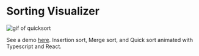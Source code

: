 # Sorting Visualizer
![gif of quicksort](https://github.com/resurreccionl/sorting-viz/blob/master/public/sort800.gif)

See a demo [here](https://resurreccionl.github.io/sorting-viz). 
Insertion sort, Merge sort, and Quick sort animated with Typescript and React. 

